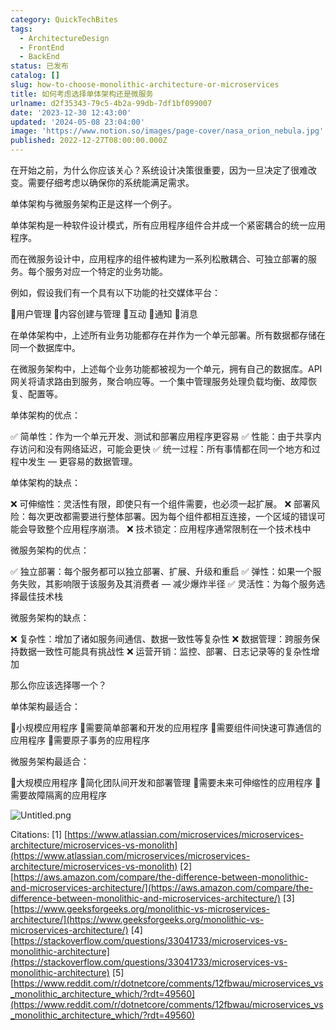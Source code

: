 ```yaml
---
category: QuickTechBites
tags:
  - ArchitectureDesign
  - FrontEnd
  - BackEnd
status: 已发布
catalog: []
slug: how-to-choose-monolithic-architecture-or-microservices
title: 如何考虑选择单体架构还是微服务
urlname: d2f35343-79c5-4b2a-99db-7df1bf099007
date: '2023-12-30 12:43:00'
updated: '2024-05-08 23:04:00'
image: 'https://www.notion.so/images/page-cover/nasa_orion_nebula.jpg'
published: 2022-12-27T08:00:00.000Z
---
```


在开始之前，为什么你应该关心？系统设计决策很重要，因为一旦决定了很难改变。需要仔细考虑以确保你的系统能满足需求。


单体架构与微服务架构正是这样一个例子。


单体架构是一种软件设计模式，所有应用程序组件合并成一个紧密耦合的统一应用程序。


而在微服务设计中，应用程序的组件被构建为一系列松散耦合、可独立部署的服务。每个服务对应一个特定的业务功能。


例如，假设我们有一个具有以下功能的社交媒体平台：


🔸用户管理
🔸内容创建与管理
🔸互动
🔸通知
🔸消息


在单体架构中，上述所有业务功能都存在并作为一个单元部署。所有数据都存储在同一个数据库中。


在微服务架构中，上述每个业务功能都被视为一个单元，拥有自己的数据库。API 网关将请求路由到服务，聚合响应等。一个集中管理服务处理负载均衡、故障恢复、配置等。


单体架构的优点：


✅ 简单性：作为一个单元开发、测试和部署应用程序更容易
✅ 性能：由于共享内存访问和没有网络延迟，可能会更快
✅ 统一过程：所有事情都在同一个地方和过程中发生 — 更容易的数据管理。


单体架构的缺点：


❌ 可伸缩性：灵活性有限，即使只有一个组件需要，也必须一起扩展。
❌ 部署风险：每次更改都需要进行整体部署。因为每个组件都相互连接，一个区域的错误可能会导致整个应用程序崩溃。
❌ 技术锁定：应用程序通常限制在一个技术栈中


微服务架构的优点：


✅ 独立部署：每个服务都可以独立部署、扩展、升级和重启
✅ 弹性：如果一个服务失败，其影响限于该服务及其消费者 — 减少爆炸半径
✅ 灵活性：为每个服务选择最佳技术栈


微服务架构的缺点：


❌ 复杂性：增加了诸如服务间通信、数据一致性等复杂性
❌ 数据管理：跨服务保持数据一致性可能具有挑战性
❌ 运营开销：监控、部署、日志记录等的复杂性增加


那么你应该选择哪一个？


单体架构最适合：


🔹小规模应用程序
🔹需要简单部署和开发的应用程序
🔹需要组件间快速可靠通信的应用程序
🔹需要原子事务的应用程序


微服务架构最适合：


🔸大规模应用程序
🔸简化团队间开发和部署管理
🔸需要未来可伸缩性的应用程序
🔸需要故障隔离的应用程序


![Untitled.png](https://prod-files-secure.s3.us-west-2.amazonaws.com/5d24fe63-e567-4804-86f9-9fdc62e13082/8d149051-cc00-4198-a3d7-e00805eb8f9e/Untitled.png?X-Amz-Algorithm=AWS4-HMAC-SHA256&X-Amz-Content-Sha256=UNSIGNED-PAYLOAD&X-Amz-Credential=ASIAZI2LB466ZBLZRME4%2F20250416%2Fus-west-2%2Fs3%2Faws4_request&X-Amz-Date=20250416T213610Z&X-Amz-Expires=3600&X-Amz-Security-Token=IQoJb3JpZ2luX2VjEMb%2F%2F%2F%2F%2F%2F%2F%2F%2F%2FwEaCXVzLXdlc3QtMiJGMEQCIHjo4LvvmTXpR9lHrPTyzaTA6GGfvUn%2B5Z2TQrjco1paAiANMXO44CU%2BtGo4uUu7nny9I0z%2BsATT%2FshWU97ZAFrOISr%2FAwhPEAAaDDYzNzQyMzE4MzgwNSIMXTo5go039Ih0CFLDKtwDvMYjnfZ1Wf19GXw%2B%2BuzwOBPIzY%2BF%2BITtwGPqrPLfbyNvjOF%2FwdQXtZi80K%2BxXknnaYy5H0PpNGT5Kx3ln1JClYpJ%2FqVJy9o%2BWWCH%2BVNE8Ao1NzBoOWUjggJrRIkAV71cBEgw7ILfU32f0LvpDG2cXAULzrlMiHKttYpElt%2Fwvt%2F0p2GVTZT6Zhqe0FT6Oo5eT5fr%2FHsZpEj1iv55vQAIrV750XywML34DZPdqlSKRIDH4qRzT8bgtmO5WuZOJBllik%2BstpDtw0zGnrXhxFyh%2BMsLaLfw6o6WoMLkGePxoM403iPQcNzo%2Bji%2FGXeoZQ201uW3OMs%2BB2Ubxmn%2BtvUPRFFVUN0RLvt4uG%2BzRxVve%2BZ1ECU68yhn55Rp0951dWvkLsQEASCx7BI%2Fu1aUFpkBDn1fUiJ9HhNB4dxg%2BKexE0R3MUQx%2FPnVf%2Fba7GqdAhI14IgWZnUz9cKEEwg4xEE%2BU5ZzWR2Cr9aWdpJJbn0xVQZINvrGNHN0D%2BlnoYq5zUifRf4iAI%2Fl4NPqF0YnfKKuCVAapfKBTW6WAurjmpkXTz35RAoLVzqeFTQuRw%2BINYgU9nBzvLRJmxrUAnnEeQlQIEUr48xbwaymknKE0QvDvhEFwdfSJC%2F3NCzNsEgwnMSAwAY6pgGnvN42UCo%2B%2FfjkYkG3k6HKwmXsyGVB8Is4Ru5MJa1jLd2ol7Q2sJXEFaNj1DsD1%2Bl5HMiBUIAXcaZGs32gvN%2BeDqFeftX6SBFjCCXZn1uziOdnoP3khxw5g1czAeRyhexMdzI%2FW6Ed8bcc85mgK0looGIo3NjvnPja8Nt30uYvquoelNYvt5xbDSIyfa3hadouD%2BJsTWt%2BE1umdyM4xX13mNRr4VU4&X-Amz-Signature=145b3523bbffa461c78fa11b99d3ebcc8483a5594bb147fbe0da806c83bec137&X-Amz-SignedHeaders=host&x-id=GetObject)


Citations:
[1] [https://www.atlassian.com/microservices/microservices-architecture/microservices-vs-monolith](https://www.atlassian.com/microservices/microservices-architecture/microservices-vs-monolith)
[2] [https://aws.amazon.com/compare/the-difference-between-monolithic-and-microservices-architecture/](https://aws.amazon.com/compare/the-difference-between-monolithic-and-microservices-architecture/)
[3] [https://www.geeksforgeeks.org/monolithic-vs-microservices-architecture/](https://www.geeksforgeeks.org/monolithic-vs-microservices-architecture/)
[4] [https://stackoverflow.com/questions/33041733/microservices-vs-monolithic-architecture](https://stackoverflow.com/questions/33041733/microservices-vs-monolithic-architecture)
[5] [https://www.reddit.com/r/dotnetcore/comments/12fbwau/microservices_vs_monolithic_architecture_which/?rdt=49560](https://www.reddit.com/r/dotnetcore/comments/12fbwau/microservices_vs_monolithic_architecture_which/?rdt=49560)

